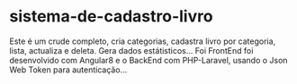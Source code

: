 # sistema-de-cadastro-livro
Este é um crude completo, cria categorias, cadastra livro por categoria, lista, actualiza e deleta. Gera dados estátisticos... Foi FrontEnd foi desenvolvido com Angular8 e o BackEnd com PHP-Laravel, usando o Json Web Token para autenticação...
